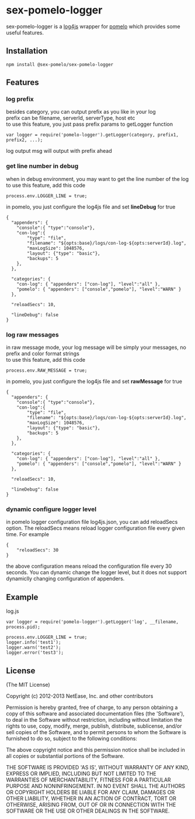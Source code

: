 sex-pomelo-logger
========

sex-pomelo-logger is a [log4js](https://github.com/nomiddlename/log4js-node) wrapper for [pomelo](https://github.com/NetEase/pomelo) which provides some useful features.  

## Installation
```
npm install @sex-pomelo/sex-pomelo-logger
```

## Features
### log prefix
besides category, you can output prefix as you like in your log  
prefix can be filename, serverId, serverType, host etc  
to use this feature, you just pass prefix params to getLogger function  
```
var logger = require('pomelo-logger').getLogger(category, prefix1, prefix2, ...);
```
 log output msg will output with prefix ahead   

### get line number in debug
when in debug environment, you may want to get the line number of the log  
to use this feature, add this code   
```
process.env.LOGGER_LINE = true;
```

in pomelo, you just configure the log4js file and set **lineDebug** for true  
```
{
  "appenders": {
    "console":{ "type":"console"},
    "con-log":{
        "type": "file",
        "filename": "${opts:base}/logs/con-log-${opts:serverId}.log",
        "maxLogSize": 1048576,
        "layout": {"type": "basic"},
        "backups": 5
    },
  },

  "categories": {
    "con-log": { "appenders": ["con-log"], "level":"all" },
    "pomelo": { "appenders": ["console","pomelo"], "level":"WARN" }
  }, 

  "reloadSecs": 10,

  "lineDebug": false
}
```

### log raw messages
in raw message mode, your log message will be simply your messages, no prefix and color format strings  
to use this feature, add this code  
```
process.env.RAW_MESSAGE = true;
```

in pomelo, you just configure the log4js file and set **rawMessage** for true  
```
{
  "appenders": {
    "console":{ "type":"console"},
    "con-log":{
        "type": "file",
        "filename": "${opts:base}/logs/con-log-${opts:serverId}.log",
        "maxLogSize": 1048576,
        "layout": {"type": "basic"},
        "backups": 5
    },
  },

  "categories": {
    "con-log": { "appenders": ["con-log"], "level":"all" },
    "pomelo": { "appenders": ["console","pomelo"], "level":"WARN" }
  }, 

  "reloadSecs": 10,

  "lineDebug": false
}
```

### dynamic configure logger level
in pomelo logger configuration file log4js.json, you can add reloadSecs option. The reloadSecs means reload logger configuration file every given time. For example
```
{
	"reloadSecs": 30
}
```
the above configuration means reload the configuration file every 30 seconds. You can dynamic change the logger level, but it does not support dynamiclly changing configuration of appenders.

## Example
log.js
```
var logger = require('pomelo-logger').getLogger('log', __filename, process.pid);

process.env.LOGGER_LINE = true;
logger.info('test1');
logger.warn('test2');
logger.error('test3');
```

## License
(The MIT License)

Copyright (c) 2012-2013 NetEase, Inc. and other contributors

Permission is hereby granted, free of charge, to any person obtaining
a copy of this software and associated documentation files (the
'Software'), to deal in the Software without restriction, including
without limitation the rights to use, copy, modify, merge, publish,
distribute, sublicense, and/or sell copies of the Software, and to
permit persons to whom the Software is furnished to do so, subject to
the following conditions:

The above copyright notice and this permission notice shall be
included in all copies or substantial portions of the Software.

THE SOFTWARE IS PROVIDED 'AS IS', WITHOUT WARRANTY OF ANY KIND,
EXPRESS OR IMPLIED, INCLUDING BUT NOT LIMITED TO THE WARRANTIES OF
MERCHANTABILITY, FITNESS FOR A PARTICULAR PURPOSE AND NONINFRINGEMENT.
IN NO EVENT SHALL THE AUTHORS OR COPYRIGHT HOLDERS BE LIABLE FOR ANY
CLAIM, DAMAGES OR OTHER LIABILITY, WHETHER IN AN ACTION OF CONTRACT,
TORT OR OTHERWISE, ARISING FROM, OUT OF OR IN CONNECTION WITH THE
SOFTWARE OR THE USE OR OTHER DEALINGS IN THE SOFTWARE.
